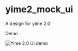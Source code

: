 # yime2_mock_ui

A design for yime 2.0

Demo

<img src="https://imgur.com/a/gkBhrOd" alt="Yime 2.0 UI demo">
